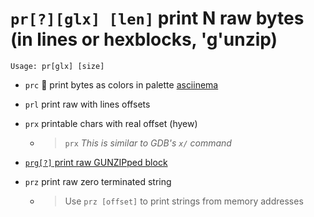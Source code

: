 <!-- TITLE: pr -->

#  `pr[?][glx] [len]` print N raw bytes (in lines or hexblocks, 'g'unzip)


```
Usage: pr[glx] [size]
```


- `prc` 🚀 print bytes as colors in palette [asciinema](https://asciinema.org/a/VuULuM7dc7dlNrh8FbQf6PmL6)
- `prl` print raw with lines offsets
- `prx` printable chars with real offset (hyew)
  - > `prx` _This is similar to GDB's `x/` command_

- [ `prg[?]` print raw GUNZIPped block](/options/p/pr-glx/prg-print)

- `prz` print raw zero terminated string
	- > Use `prz [offset]` to print strings from memory addresses

<p hidden>prc prl prx prg prz</p>